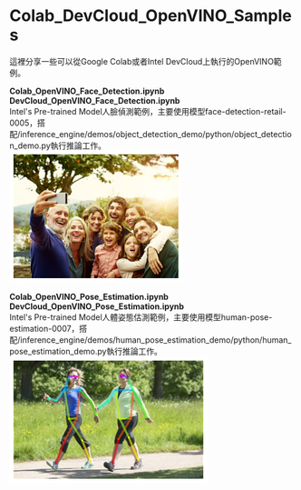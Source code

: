 # Colab_DevCloud_OpenVINO_Samples
這裡分享一些可以從Google Colab或者Intel DevCloud上執行的OpenVINO範例。

**Colab_OpenVINO_Face_Detection.ipynb**  
**DevCloud_OpenVINO_Face_Detection.ipynb**   
Intel's Pre-trained Model人臉偵測範例，主要使用模型face-detection-retail-0005，搭配/inference_engine/demos/object_detection_demo/python/object_detection_demo.py執行推論工作。  
![](https://raw.githubusercontent.com/OmniXRI/Colab_DevCloud_OpenVINO_Samples/main/images/face_detection_output.png)

**Colab_OpenVINO_Pose_Estimation.ipynb**   
**DevCloud_OpenVINO_Pose_Estimation.ipynb**   
Intel's Pre-trained Model人體姿態估測範例，主要使用模型human-pose-estimation-0007，搭配/inference_engine/demos/human_pose_estimation_demo/python/human_pose_estimation_demo.py執行推論工作。  
![](https://raw.githubusercontent.com/OmniXRI/Colab_DevCloud_OpenVINO_Samples/main/images/pose_estimation_output.png)



